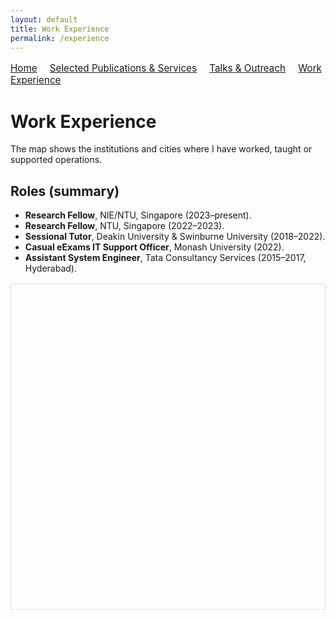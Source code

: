 ```yaml
---
layout: default
title: Work Experience
permalink: /experience
---
```



<nav style="margin: 1rem 0; font-size: 0.95rem;">
  <a href="/" style="margin-right: 1rem;">Home</a>
  <a href="/publications-services" style="margin-right: 1rem;">Selected Publications & Services</a>
  <a href="/talks-outreach" style="margin-right: 1rem;">Talks & Outreach</a>
  <a href="/experience" style="margin-right: 1rem;">Work Experience</a>
  <!--
  <a href="/places" style="margin-right: 1rem;">Places I Visited</a>
  -->
</nav>


# Work Experience

The map shows the institutions and cities where I have worked, taught or supported operations.



## Roles (summary)
- **Research Fellow**, NIE/NTU, Singapore (2023–present).  
- **Research Fellow**, NTU, Singapore (2022–2023).  
- **Sessional Tutor**, Deakin University & Swinburne University (2018–2022).  
- **Casual eExams IT Support Officer**, Monash University (2022).  
- **Assistant System Engineer**, Tata Consultancy Services (2015–2017, Hyderabad).


<link rel="stylesheet" href="https://unpkg.com/leaflet@1.9.4/dist/leaflet.css"/>
<script src="https://unpkg.com/leaflet@1.9.4/dist/leaflet.js"></script>
<style>
  #exp-map { height: 520px; margin: 1rem 0; border: 1px solid #ddd; }
</style>

<div id="exp-map" role="region" aria-label="Experience map"></div>

<script>
  var map = L.map('exp-map').setView([7.5, 90.0], 3);
  L.tileLayer('https://{s}.tile.openstreetmap.org/{z}/{x}/{y}.png', {
    maxZoom: 19,
    attribution: '&copy; OpenStreetMap contributors'
  }).addTo(map);

  var places = [
    {
      name: "NIE / NTU — Research Fellow (2023–present)",
      coords: [1.3483, 103.6831],
      details: "MOE‑funded analytics toolbox; NLP + LLMs + RAG; supervision; school coordination."
    },
    {
      name: "NTU — Research Fellow (2022–2023)",
      coords: [1.3460, 103.6820],
      details: "Algorithms for geo‑spatial / spatio‑temporal graph data; smart‑city/logistics use‑cases."
    },
    {
      name: "Swinburne University — PhD & Sessional Tutor (2018–2022)",
      coords: [-37.8206, 145.0400],
      details: "Graph mining PhD; OOP/Programming/Data‑science teaching."
    },
    {
      name: "Deakin University — Sessional Tutor (2022)",
      coords: [-37.8475, 145.1140],
      details: "Research methods & data analysis teaching."
    },
    {
      name: "Monash University — eExams IT Support (2022)",
      coords: [-37.9105, 145.1362],
      details: "Operational support for eExams."
    },
    {
      name: "TCS — Assistant System Engineer (2015–2017, Hyderabad)",
      coords: [17.4435, 78.3772],
      details: "ServiceNow admin + UI development; HTML/CSS/JS/XML/Bootstrap."
    }
  ];

  var bounds = [];
  places.forEach(function(p) {
    L.marker(p.coords).addTo(map).bindPopup("<strong>" + p.name + "</strong><br/>" + p.details);
    bounds.push(p.coords);
  });
  if (bounds.length > 0) { map.fitBounds(bounds, {padding: [30,30]}); }
</script>
